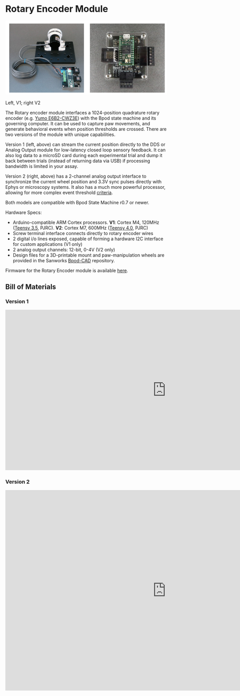 # Rotary Encoder Module
![Alt text](../images/rotary-encoder-module-v1-and-v2.png)

Left, V1; right V2

The Rotary encoder module interfaces a 1024-position quadrature rotary encoder (e.g. [Yumo E6B2-CWZ3E](https://www.google.com/url?q=https%3A%2F%2Fwww.sparkfun.com%2Fproducts%2F11102&sa=D&sntz=1&usg=AOvVaw3me6_W6cz4tQPHbkvVvfQV)) with the Bpod state machine and its governing computer. It can be used to capture paw movements, and generate behavioral events when position thresholds are crossed. There are two versions of the module with unique capabilities.

Version 1 (left, above) can stream the current position directly to the DDS or Analog Output module for low-latency closed loop sensory feedback. It can also log data to a microSD card during each experimental trial and dump it back between trials (instead of returning data via USB) if processing bandwidth is limited in your assay.

Version 2 (right, above) has a 2-channel analog output interface to synchronize the current wheel position and 3.3V sync pulses directly with Ephys or microscopy systems. It also has a much more powerful processor, allowing for more complex event threshold [criteria](../serial-interfaces/rotary-encoder-module-serial-interface.md).

Both models are compatible with Bpod State Machine r0.7 or newer.

Hardware Specs:

- Arduino-compatible ARM Cortex processors. **V1**: Cortex M4, 120MHz ([Teensy 3.5](https://www.google.com/url?q=https%3A%2F%2Fwww.pjrc.com%2Fstore%2Fteensy35.html&sa=D&sntz=1&usg=AOvVaw0N0dBwxMdAoe-dsuai3CSA), PJRC). **V2**: Cortex M7, 600MHz ([Teensy 4.0](https://www.google.com/url?q=https%3A%2F%2Fwww.pjrc.com%2Fstore%2Fteensy40.html&sa=D&sntz=1&usg=AOvVaw2bhTUAS_yZrDYvo8EKaXT-), PJRC)
- Screw terminal interface connects directly to rotary encoder wires
- 2 digital i/o lines exposed, capable of forming a hardware I2C interface for custom applications (V1 only)
- 2 analog output channels: 12-bit, 0-4V (V2 only)
- Design files for a 3D-printable mount and paw-manipulation wheels are provided in the Sanworks [Bpod-CAD](https://www.google.com/url?q=https%3A%2F%2Fgithub.com%2Fsanworks%2FBpod-CAD%2Ftree%2Fmaster%2FRotary%2520Encoder&sa=D&sntz=1&usg=AOvVaw0fRmG-2xYHZRwzU7KSTle2) repository.

Firmware for the Rotary Encoder module is available [here](https://www.google.com/url?q=https%3A%2F%2Fgithub.com%2Fsanworks%2FBpod_RotaryEncoder_Firmware&sa=D&sntz=1&usg=AOvVaw3P2j3QYw8vJD4SYkDNsaNT).

## Bill of Materials
### Version 1
<iframe width=1000 height=500 jsname="L5Fo6c" jscontroller="usmiIb" jsaction="rcuQ6b:WYd;" class="YMEQtf L6cTce-purZT L6cTce-pSzOP KfXz0b" sandbox="allow-scripts allow-popups allow-forms allow-same-origin allow-popups-to-escape-sandbox allow-downloads allow-modals" frameborder="0" aria-label="Spreadsheet, Rotary Encoder Module BOM" allowfullscreen="" src="https://docs.google.com/spreadsheets/d/1x7dX9o_PXsrM73ysIs31Eqibp1LFqf5qpn3Ep0Tz4T0/htmlembed?authuser=0"></iframe>

### Version 2
<iframe width=1000 height=500 jsname="L5Fo6c" jscontroller="usmiIb" jsaction="rcuQ6b:WYd;" class="YMEQtf DnR2hf L6cTce-purZT L6cTce-pSzOP KfXz0b" sandbox="allow-scripts allow-popups allow-forms allow-same-origin allow-popups-to-escape-sandbox allow-downloads allow-modals" frameborder="0" aria-label="Spreadsheet, Rotary Encoder Module BOM v2" style="height: 625px" allowfullscreen="" src="https://docs.google.com/spreadsheets/d/1cBd3iHp24S_bFverBJuZhGIcqhhSwu1MkoZHfk7eGFE/htmlembed?authuser=0"></iframe>
